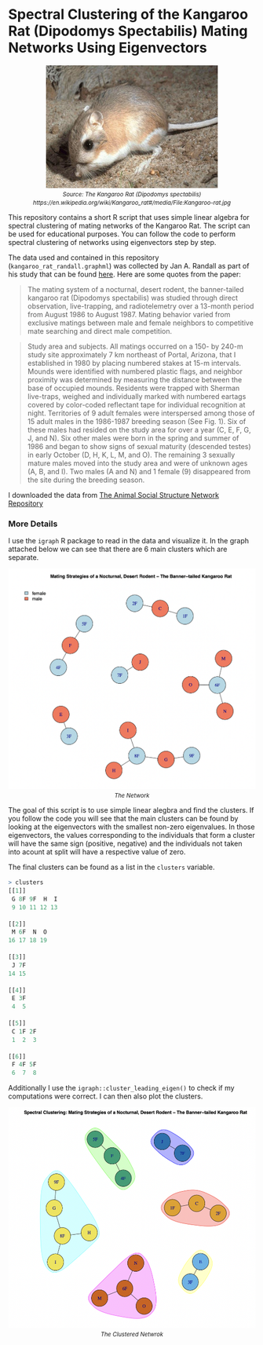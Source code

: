 # Spectral Clustering of the Kangaroo Rat (Dipodomys Spectabilis) Mating Networks Using Eigenvectors

<p align="center">
  <img src="Kangaroo-rat.jpg" width="350" height="250"/>
   <br>
  <em><small>Source: The Kangaroo Rat (Dipodomys spectabilis) https://en.wikipedia.org/wiki/Kangaroo_rat#/media/File:Kangaroo-rat.jpg</small></em>
</p>


This repository contains a short R script that uses simple linear algebra for spectral clustering of mating networks of the Kangaroo Rat. The script can be used for educational purposes. You can follow the code to perform spectral clustering of networks using eigenvectors step by step. 

The data used and contained in this repository (`kangaroo_rat_randall.graphml`) was collected by Jan A. Randall as part of his study that can be found [here](https://link.springer.com/article/10.1007/BF00172173). Here are some quotes from the paper:

> The mating system of a nocturnal, desert rodent, the banner-tailed kangaroo rat (Dipodomys spectabilis) was studied through direct observation, live-trapping, and radiotelemetry over a 13-month period from August 1986 to August 1987. Mating behavior varied from exclusive matings between male and female neighbors to competitive mate searching and direct male competition.

> Study area and subjects. All matings occurred on a 150- by 240-m study site approximately 7 km northeast of Portal, Arizona, that I established in 1980 by placing numbered stakes at 15-m intervals. Mounds were identified with numbered plastic flags, and neighbor proximity was determined by measuring the distance between the base of occupied mounds. Residents were trapped with Sherman live-traps, weighed and individually marked with numbered eartags covered by color-coded reflectant tape for individual recognition at night.
Territories of 9 adult females were interspersed among those of 15 adult males in the 1986-1987 breeding season (See Fig. 1). Six of these males had resided on the study area for over a year (C, E, F, G, J, and N). Six other males were born in the spring and summer of 1986 and began to show signs of sexual maturity (descended testes) in early October (D, H, K, L, M, and O). The remaining 3 sexually mature males moved into the study area and were of unknown ages (A, B, and I). Two males (A and N) and 1 female (9) disappeared from the site during the breeding season.

I downloaded the data from [The Animal Social Structure Network Repository](https://github.com/bansallab/asnr)

### More Details

I use the `igraph` R package to read in the data and visualize it. In the graph attached below we can see that there are 6 main clusters which are separate. 

<p align="center">
  <img src="Networks.png", height = "450", weight = "500"/>
   <br>
  <em><small>The Network</small></em>
</p>



  
The goal of this script is to use simple linear alegbra and find the clusters. If you follow the code you will see that the main clusters can be found by looking at the eigenvectors with the smallest non-zero eigenvalues. In those eigenvectors, the values corresponding to the individuals that form a cluster will have the same sign (positive, negative) and the individuals not taken into acount at split will have a respective value of zero. 

The final clusters can be found as a list in the `clusters` variable. 
```R
> clusters
[[1]]
 G 8F 9F  H  I 
 9 10 11 12 13 

[[2]]
 M 6F  N  O 
16 17 18 19 

[[3]]
 J 7F 
14 15 

[[4]]
 E 3F 
 4  5 

[[5]]
 C 1F 2F 
 1  2  3 

[[6]]
 F 4F 5F 
 6  7  8 
 ```

Additionally I use the `igraph::cluster_leading_eigen()` to check if my computations were correct. I can then also plot the clusters.

<p align="center">
  <img src="NetworksClusters.png", height = 450, weight = "500"/>
   <br>
  <em><small>The Clustered Netwrok</small></em>
</p>


